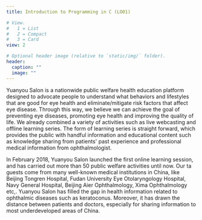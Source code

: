```yaml
---
title: Introduction to Programming in C (LO01)

# View.
#   1 = List
#   2 = Compact
#   3 = Card
view: 2

# Optional header image (relative to `static/img/` folder).
header:
  caption: ""
  image: ""
---
```



Yuanyou Salon is a nationwide public welfare health education platform designed to advocate people to understand what behaviors and lifestyles that are good for eye health and eliminate/mitigate risk factors that affect eye disease. Through this way, we believe we can achieve the goal of preventing eye diseases, promoting eye health and improving the quality of life. We already combined a variety of activities such as live webcasting and offline learning series. The form of learning series is straight forward, which provides the public with handful information and educational content such as knowledge sharing from patients' past experience and professional medical information from ophthalmologist.
 
In February 2018, Yuanyou Salon launched the first online learning session, and has carried out more than 50 public welfare activities until now. Our ta guests come from many well-known medical institutions in China, like Beijing Tongren Hospital, Fudan University Eye Otolaryngology Hospital, Navy General Hospital, Beijing Aier Ophthalmology, Xima Ophthalmology etc,. Yuanyou Salon has filled the gap in health information related to ophthalmic diseases such as keratoconus. Moreover, it has drawn the distance between patients and doctors, especially for sharing information to most underdeveloped areas of China.
